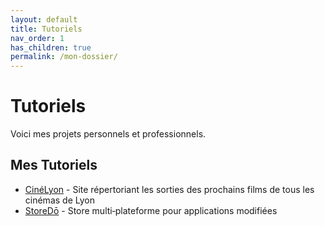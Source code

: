 ```yaml
---
layout: default
title: Tutoriels
nav_order: 1
has_children: true
permalink: /mon-dossier/
---
```


# Tutoriels

Voici mes projets personnels et professionnels.

## Mes Tutoriels

- [CinéLyon](CinéLyon) - Site répertoriant les sorties des prochains films de tous les cinémas de Lyon
- [StoreDō](StoreDō) - Store multi‑plateforme pour applications modifiées